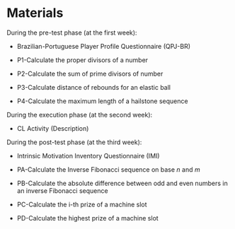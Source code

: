 Materials
=========

During the pre-test phase (at the first week):

-   Brazilian-Portuguese Player Profile Questionnaire (QPJ-BR)

-   P1-Calculate the proper divisors of a number

-   P2-Calculate the sum of prime divisors of number

-   P3-Calculate distance of rebounds for an elastic ball

-   P4-Calculate the maximum length of a hailstone sequence

During the execution phase (at the second week):

-   CL Activity (Description)

During the post-test phase (at the third week):

-   Intrinsic Motivation Inventory Questionnaire (IMI)

-   PA-Calculate the Inverse Fibonacci sequence on base *n* and *m*

-   PB-Calculate the absolute difference between odd and even numbers in
    an inverse Fibonacci sequence

-   PC-Calculate the i-th prize of a machine slot

-   PD-Calculate the highest prize of a machine slot
